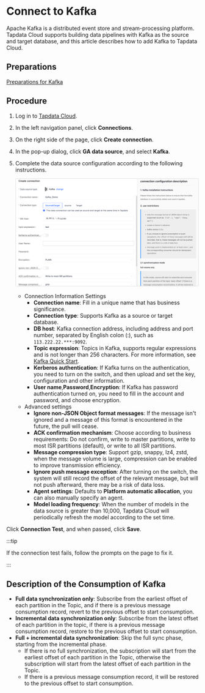 # Connect to Kafka

Apache Kafka is a distributed event store and stream-processing platform. Tapdata Cloud supports building data pipelines with Kafka as the source and target database, and this article describes how to add Kafka to Tapdata Cloud.

## Preparations

[Preparations for Kafka](../../../prerequisites/config-database/certified/kafka.md)

## Procedure

1. Log in to [Tapdata Cloud](https://cloud.tapdata.io/).

2. In the left navigation panel, click **Connections**.

3. On the right side of the page, click **Create connection**.

4. In the pop-up dialog, click **GA data source**, and select **Kafka**.

5. Complete the data source configuration according to the following instructions.

   ![](../../../images/kafka_connection.png)

   * Connection Information Settings
      * **Connection name**: Fill in a unique name that has business significance.
      * **Connection type**: Supports Kafka as a source or target database.
      * **DB host**: Kafka connection address, including address and port number, separated by English colon (:), such as `113.222.22.***:9092`.
      * **Topic expression**: Topics in Kafka, supports regular expressions and is not longer than 256 characters. For more information, see [Kafka Quick Start](https://kafka.apache.org/23/documentation.html#quickstart).
      * **Kerberos authentication**: If Kafka turns on the authentication, you need to turn on the switch, and then upload and set the key, configuration and other information.
      * **User name**,**Password**,**Encryption**: If Kafka has password authentication turned on, you need to fill in the account and password, and choose encryption.
   * Advanced settings
      * **Ignore non-JSON Object format messages**: If the message isn't ignored and a message of this format is encountered in the future, the pull will cease.
      * **ACK confirmation mechanism**: Choose according to business requirements: Do not confirm, write to master partitions, write to most ISR partitions (default), or write to all ISR partitions.
      * **Message compression type**: Support gzip, snappy, lz4, zstd, when the message volume is large, compression can be enabled to improve transmission efficiency.
      * **Ignore push message exception**: After turning on the switch, the system will still record the offset of the relevant message, but will not push afterward, there may be a risk of data loss.
      * **Agent settings**: Defaults to **Platform automatic allocation**, you can also manually specify an agent.
      * **Model loading frequency**: When the number of models in the data source is greater than 10,000, Tapdata Cloud will periodically refresh the model according to the set time.

Click **Connection Test**, and when passed, click **Save**.

:::tip

If the connection test fails, follow the prompts on the page to fix it.

:::



## Description of the Consumption of Kafka

* **Full data synchronization only**: Subscribe from the earliest offset of each partition in the Topic, and if there is a previous message consumption record, revert to the previous offset to start consumption.
* **Incremental data synchronization only**: Subscribe from the latest offset of each partition in the topic, if there is a previous message consumption record, restore to the previous offset to start consumption.
* **Full + incremental data synchronization**: Skip the full sync phase, starting from the incremental phase.
   * If there is no full synchronization, the subscription will start from the earliest offset of each partition in the Topic, otherwise the subscription will start from the latest offset of each partition in the Topic.
   * If there is a previous message consumption record, it will be restored to the previous offset to start consumption.